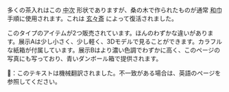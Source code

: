 <p>多くの茶入れはこの <abbr title="nakatsugi">中次</abbr> 形状でありますが、桑の木で作られたものが通常 <abbr title="wakin">和巾</abbr> 手順に使用されます。これは <abbr title="Gengensai">玄々斎</abbr> によって復活されました。</p>
<p>このタイプのアイテムが2つ販売されています。ほんのわずかな違いがあります。展示Aは少し小さく、少し軽く、3Dモデルで見ることができます。カラフルな紙箱が付属しています。展示Bはより濃い色調でわずかに高く、このページの写真にも写っており、青いダンボール箱で提供されます。</p>
👾：このテキストは機械翻訳されました。不一致がある場合は、英語のページを参照してください。
